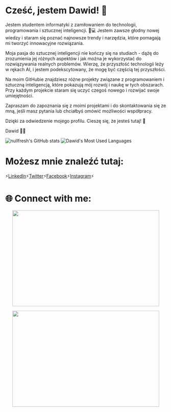 # Cześć, jestem Dawid! 👋

Jestem studentem informatyki z zamiłowaniem do technologii, programowania i sztucznej inteligencji. 🧠💻 Jestem zawsze głodny nowej wiedzy i staram się poznać najnowsze trendy i narzędzia, które pomagają mi tworzyć innowacyjne rozwiązania.

Moja pasja do sztucznej inteligencji nie kończy się na studiach - dążę do zrozumienia jej różnych aspektów i jak można je wykorzystać do rozwiązywania realnych problemów. Wierzę, że przyszłość technologii leży w rękach AI, i jestem podekscytowany, że mogę być częścią tej przyszłości.

Na moim GitHubie znajdziesz różne projekty związane z programowaniem i sztuczną inteligencją, które pokazują mój rozwój i naukę w tych obszarach. Przy każdym projekcie staram się uczyć czegoś nowego i rozwijać swoje umiejętności.

Zapraszam do zapoznania się z moimi projektami i do skontaktowania się ze mną, jeśli masz pytania lub chciałbyś omówić możliwości współpracy.

Dzięki za odwiedzenie mojego profilu. Cieszę się, że jesteś tutaj! 🎉

Dawid 👨‍💻

![nullfresh's GitHub stats](https://github-readme-stats.vercel.app/api?username=dawidolko&show_icons=true&theme=radical)
![Dawid's Most Used Languages](https://github-readme-stats.vercel.app/api/top-langs/?username=dawidolko&theme=radical&layout=compact)

# Możesz mnie znaleźć tutaj:

⚡[LinkedIn](https://www.linkedin.com/in/dawidolko)⚡[Twitter](https://twitter.com/dawidolko)⚡[Facebook](https://www.facebook.com/Dawid.0lko)⚡[Instagram](https://www.instagram.com/dawid_olko)⚡

# 🌐 **Connect with me:**

<p align="center">
  <img width="460" height="300" src="[![Email](https://github.com/dawidolko/dawidolko/blob/c1b9b9780688dd538d0578fe9d261248f4ea5d4d/Email.png)](https://outlook.live.com/mail/0/)">
</p>
<p align="center">
  <img width="460" height="300" src="[![LikedIn](https://github.com/dawidolko/dawidolko/blob/c1b9b9780688dd538d0578fe9d261248f4ea5d4d/LikedIn.png)](https://www.linkedin.com/in/dawidolko/)">
</p>



